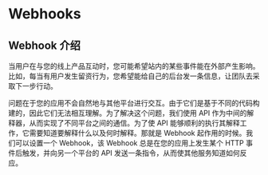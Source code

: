 # Webhooks

## Webhook 介绍

当用户在与您的线上产品互动时，您可能希望站内的某些事件能在外部产生影响。比如，每当有用户发生留资行为，您希望能给自己的后台发一条信息，让团队去采取下一步行动。

问题在于您的应用不会自然地与其他平台进行交互。由于它们是基于不同的代码构建的，因此它们无法相互理解。为了解决这个问题，我们使用 API 作为中间的解释器，从而实现了不同平台之间的通信。为了使 API 能够顺利的执行其解释工作，它需要知道要解释什么以及何时解释。那就是 Webhook 起作用的时候。我们可以设置一个 Webhook，该 Webhook 总是在您的应用上发生某个 HTTP 事件后触发，并向另一个平台的 API 发送一条指令，从而使其他服务知道如何反应。





